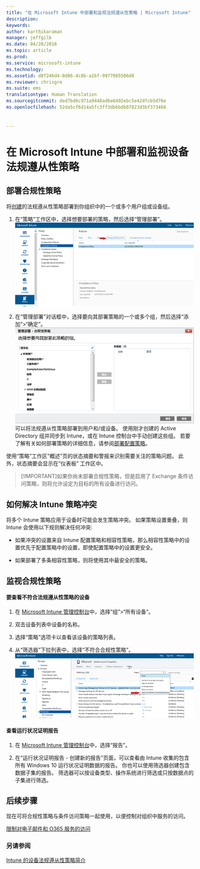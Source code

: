 ```yaml
---
title: "在 Microsoft Intune 中部署和监视法规遵从性策略 | Microsoft Intune"
description: 
keywords: 
author: karthikaraman
manager: jeffgilb
ms.date: 04/28/2016
ms.topic: article
ms.prod: 
ms.service: microsoft-intune
ms.technology: 
ms.assetid: d8f246d4-0d86-4c8b-a1bf-9977985506d8
ms.reviewer: chrisgre
ms.suite: ems
translationtype: Human Translation
ms.sourcegitcommit: ded7bd6c971a9448ad6e6492ebc5e42dfcb5d76e
ms.openlocfilehash: 52da5cf6d14a5fc3ff3db6bdb07823d3bf373466


---
```


# 在 Microsoft Intune 中部署和监视设备法规遵从性策略
## 部署合规性策略
将[创建](create-a-device-compliance-policy-in-microsoft-intune.md)的法规遵从性策略部署到你组织中的一个或多个用户组或设备组。

1.  在“策略”工作区中，选择想要部署的策略，然后选择“管理部署”。
![法规遵从性策略页的屏幕截图，显示顶部的“管理部署”菜单选项](./media/intune-sa-3c-deploy-compliance-policy2.png)

2.  在“管理部署”对话框中，选择要向其部署策略的一个或多个组，然后选择“添加”>“确定”。
![“管理部署”对话框的屏幕截图](./media/intune-sa-3d-deploy-compliance-policy3-Manage.png)可以将法规遵从性策略部署到用户和/或设备。 使用刚才创建的 Active Directory 组并同步到 Intune，或在 Intune 控制台中手动创建这些组。 若要了解有关如何部署策略的详细信息，请参阅[部署配置策略](manage-settings-and-features-on-your-devices-with-microsoft-intune-policies.md)。

使用“策略”工作区“概述”页的状态摘要和警报来识别需要关注的策略问题。 此外，状态摘要会显示在“仪表板”  工作区中。

> [!IMPORTANT]如果你尚未部署合规性策略，但是启用了 Exchange 条件访问策略，则将允许设定为目标的所有设备进行访问。

## 如何解决 Intune 策略冲突
将多个 Intune 策略应用于设备时可能会发生策略冲突。 如果策略设置重叠，则 Intune 会使用以下规则解决任何冲突:

-   如果冲突的设置来自 Intune 配置策略和相容性策略，那么相容性策略中的设置优先于配置策略中的设置，即使配置策略中的设置更安全。

-   如果部署了多条相容性策略，则将使用其中最安全的策略。

## 监视合规性策略

#### 要查看不符合法规遵从性策略的设备

1.  在 [Microsoft Intune 管理控制台](https://manage.microsoft.com)中，选择“组”>“所有设备”。

2.  双击设备列表中设备的名称。

3.  选择“策略”选项卡以查看该设备的策略列表。

4.  从“筛选器”下拉列表中，选择“不符合合规性策略”。
![显示筛选器列表中的选项列表的屏幕截图](./media/intune-sa-3e-view-device-noncompliance.png)

#### 查看运行状况证明报告

1.  在 [Microsoft Intune 管理控制台](https://manage.microsoft.com)中，选择“报告”。

2.  在“运行状况证明报告 - 创建新的报告”页面，可以查看由 Intune 收集的包含所有 Windows 10 运行状况证明数据的报告。 你也可以使用筛选器创建包含数据子集的报告。 筛选器可以按设备类型、操作系统进行筛选或只按数据点的子集进行筛选。


## 后续步骤
现在可将合规性策略与条件访问策略一起使用，以便控制对组织中服务的访问。

[限制对电子邮件和 O365 服务的访问](restrict-access-to-email-and-o365-services-with-microsoft-intune.md)


### 另请参阅
[Intune 的设备法规遵从性策略简介](introduction-to-device-compliance-policies-in-microsoft-intune.md)



<!--HONumber=Jun16_HO4-->


